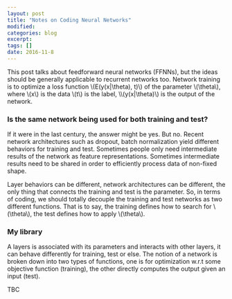 ```yaml
---
layout: post
title: "Notes on Coding Neural Networks"
modified:
categories: blog
excerpt:
tags: []
date: 2016-11-8
---
```


This post talks about feedforward neural networks (FFNNs), but the ideas should be generally applicable to recurrent networks too.
Network training is to optimize a loss function \\(E(y(x|\theta), t)\\) of the parameter  \\(\theta\\), where \\(x\\) is the data \\(t\\) is the label, \\\\(y(x|\theta)\\) is the output of the network. 

### Is the same network being used for both training and test?
If it were in the last century, the answer might be yes. But no. 
Recent network architectures such as dropout, batch normalization yield different behaviors for training and test. 
Sometimes people only need intermediate results of the network as feature representations. 
Sometimes intermediate results need to be shared in order to efficiently process data of non-fixed shape.

Layer behaviors can be different, network architectures can be different, 
the only thing that connects the training and test is the parameter. 
So, in terms of coding, we should totally decouple the training and test networks as two different functions. 
That is to say, the training defines how to search for \\(\theta\\), the test defines how to apply \\(\theta\\).

### My library
A layers is associated with its parameters and interacts with other layers, 
it can behave differently for training, test or else. 
The notion of a network is broken down into two types of functions, 
one is for optimization w.r.t some objective function (training), 
the other directly computes the output given an input (test).

TBC
